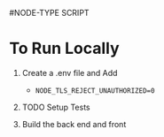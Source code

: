 #NODE-TYPE SCRIPT

# To Run Locally
1. Create a .env file and Add
    * ``NODE_TLS_REJECT_UNAUTHORIZED=0``


2. TODO
    Setup Tests
3. Build the back end and front